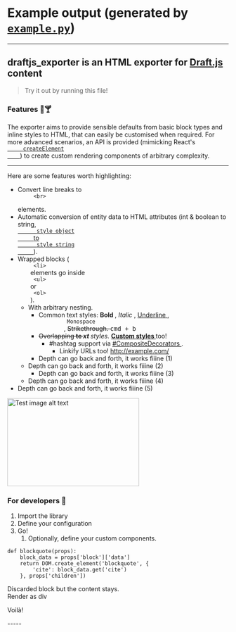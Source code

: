 
# Example output (generated by [`example.py`](../example.py))

-----
<h2>
   draftjs_exporter is an HTML exporter for
   <a href="https://github.com/facebook/draft-js">
    Draft.js
   </a>
   content
  </h2>
  <blockquote cite="http://example.com/">
   Try it out by running this file!
  </blockquote>
  <h3 class="u-text-center">
   Features 📝🍸
  </h3>
  <p>
   The exporter aims to provide sensible defaults from basic block types and inline styles to HTML, that can easily be customised when required. For more advanced scenarios, an API is provided (mimicking React's
   <a href="https://facebook.github.io/react/docs/top-level-api.html#react.createelement">
    <code>
     createElement
    </code>
   </a>
   ) to create custom rendering components of arbitrary complexity.
  </p>
  <hr/>
  <p>
   Here are some features worth highlighting:
  </p>
  <ul class="bullet-list">
   <li>
    Convert line breaks to
    <code>
     &lt;br&gt;
    </code>
    <br/>
    elements.
   </li>
   <li>
    Automatic conversion of entity data to HTML attributes (int &amp; boolean to string,
    <a href="https://facebook.github.io/react/docs/jsx-in-depth.html">
     <code>
      style object
     </code>
     to
     <code>
      style string
     </code>
    </a>
    ).
   </li>
   <li>
    Wrapped blocks (
    <code>
     &lt;li&gt;
    </code>
    elements go inside
    <code>
     &lt;ul&gt;
    </code>
    or
    <code>
     &lt;ol&gt;
    </code>
    ).
    <ul class="bullet-list">
     <li>
      With arbitrary nesting.
      <ul class="bullet-list">
       <li>
        Common text styles:
        <strong>
         Bold
        </strong>
        ,
        <em>
         Italic
        </em>
        ,
        <u>
         Underline
        </u>
        ,
        <code>
         Monospace
        </code>
        ,
        <s>
         Strikethrough.
        </s>
        <kbd>
         cmd + b
        </kbd>
       </li>
       <li>
        <s>
         Overlapping
        </s>
        <strong>
         <s>
          te
         </s>
        </strong>
        <strong>
         <em>
          xt
         </em>
        </strong>
        <em>
         styles.
        </em>
        <strong style="text-decoration: underline;">
         Custom styles
        </strong>
        too!
        <ul class="bullet-list">
         <li>
          <span class="hashtag">
           #hashtag
          </span>
          support via
          <a href="https://github.com/springload/draftjs_exporter/pull/17">
           #CompositeDecorators
          </a>
          .
          <ul class="bullet-list">
           <li>
            Linkify URLs too!
            <a href="http://example.com/">
             http://example.com/
            </a>
           </li>
          </ul>
         </li>
        </ul>
       </li>
       <li>
        Depth can go back and forth, it works fiiine (1)
       </li>
      </ul>
     </li>
     <li>
      Depth can go back and forth, it works fiiine (2)
      <ul class="bullet-list">
       <li>
        Depth can go back and forth, it works fiiine (3)
       </li>
      </ul>
     </li>
     <li>
      Depth can go back and forth, it works fiiine (4)
     </li>
    </ul>
   </li>
   <li>
    Depth can go back and forth, it works fiiine (5)
   </li>
  </ul>
  <img alt="Test image alt text" height="200" src="https://placekitten.com/g/300/200" width="300"/>
  <h3 class="u-text-center">
   For developers 🚀
  </h3>
  <ol class="list--depth-0">
   <li class="list-item--depth-0">
    Import the library
   </li>
   <li class="list-item--depth-0">
    Define your configuration
   </li>
   <li class="list-item--depth-0">
    Go!
    <ol class="list--depth-1">
     <li class="list-item--depth-1">
      Optionally, define your custom components.
     </li>
    </ol>
   </li>
  </ol>
  <pre><code>def blockquote(props):
    block_data = props['block']['data']
    return DOM.create_element('blockquote', {
        'cite': block_data.get('cite')
    }, props['children'])
</code></pre>
  Discarded block but the content stays.
  <div>
   Render as
   <span class="missing-entity">
    div
   </span>
  </div>
  <p>
   Voilà!
  </p>
-----
